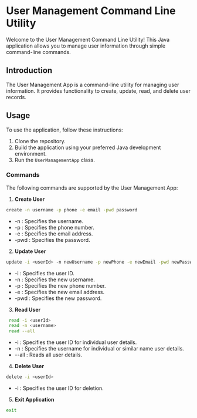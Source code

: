 # User Management Command Line Utility
Welcome to the User Management Command Line Utility! This Java application allows you to manage user information through simple command-line commands.

## Introduction

The User Management App is a command-line utility for managing user information. It provides functionality to create, update, read, and delete user records.

## Usage

To use the application, follow these instructions:

1. Clone the repository.
2. Build the application using your preferred Java development environment.
3. Run the `UserManagementApp` class.

### Commands

The following commands are supported by the User Management App:

1. **Create User**
``` bash
create -n username -p phone -e email -pwd password
```
- -n : Specifies the username.
- -p : Specifies the phone number.
- -e : Specifies the email address.
- -pwd : Specifies the password.

2. **Update User**
``` bash
update -i <userId> -n newUsername -p newPhone -e newEmail -pwd newPassword
```
- -i : Specifies the user ID.
- -n : Specifies the new username.
- -p : Specifies the new phone number.
- -e : Specifies the new email address.
- -pwd : Specifies the new password.

3. **Read User**
``` bash
 read -i <userId>
 read -n <username>
 read --all
```
- -i : Specifies the user ID for individual user details.
- -n : Specifies the username for individual or similar name user details.
- --all : Reads all user details.

4. **Delete User**
``` bash
delete -i <userId>
```
- -i : Specifies the user ID for deletion.

5. **Exit Application**
``` bash
exit
```
